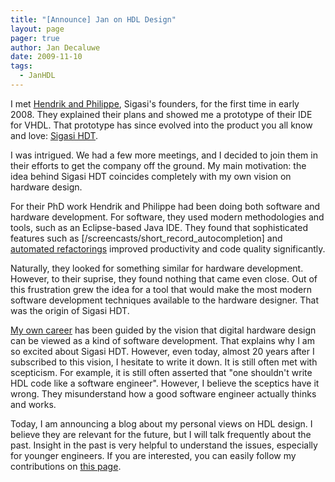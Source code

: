 ```yaml
---
title: "[Announce] Jan on HDL Design"
layout: page 
pager: true
author: Jan Decaluwe
date: 2009-11-10
tags: 
  - JanHDL
---
```

I met <a href="http://www.sigasi.com/team">Hendrik and Philippe</a>, Sigasi's founders, for the first time in early 2008. They explained their plans and showed me a prototype of their IDE for VHDL. That prototype has since evolved into the product you all know and love: <a href="http://www.sigasi.com/product">Sigasi HDT</a>.

I was intrigued. We had a few more meetings, and I decided to join them in their efforts to get the company off the ground. My main motivation: the idea behind Sigasi HDT coincides completely with my own vision on hardware design.

For their PhD work Hendrik and Philippe had been doing both software and hardware development. For software, they used modern methodologies and tools, such as an Eclipse-based Java IDE. They found that sophisticated features such as [/screencasts/short_record_autocompletion] and <a href="/tech/hardware_refactoring.html">automated refactorings</a> improved productivity and code quality significantly.

Naturally, they looked for something similar for hardware development. However, to their suprise, they found nothing that came even close. Out of this frustration grew the idea for a tool that would make the most modern software development techniques available to the hardware designer. That was the origin of Sigasi HDT.

<a href="http://www.jandecaluwe.com/professional/resume.html">My own career</a> has been guided by the vision that digital hardware design can be viewed as a kind of software development. That explains why I am so excited about Sigasi HDT. However, even today, almost 20 years after I subscribed to this vision, I hesitate to write it down. It is still often met with scepticism. For example, it is still often asserted that "one shouldn't write HDL code like a software engineer". However, I believe the sceptics have it wrong. They misunderstand how a good software engineer actually thinks and works.

Today, I am announcing a blog about my personal views on HDL design. I believe they are relevant for the future, but I will talk frequently about the past. Insight in the past is very helpful to understand the issues, especially for younger engineers. If you are interested, you can easily follow my contributions on <a href="/opinion/jan/">this page</a>.


